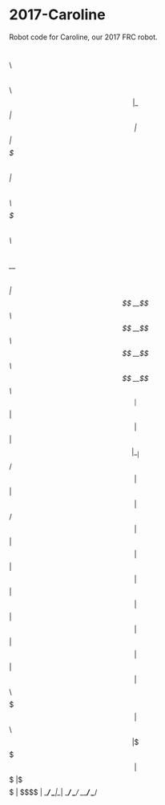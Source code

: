 # 2017-Caroline
Robot code for Caroline, our 2017 FRC robot.

$$\       $$$$$$\                     $$\                  $$\     
$$ |      \_$$  _|                    $$ |                 $$ |    
$$$$$$$\    $$ |   $$$$$$\   $$$$$$\  $$$$$$$\   $$$$$$\ $$$$$$\   
$$  __$$\   $$ |  $$  __$$\ $$  __$$\ $$  __$$\ $$  __$$\\_$$  _|  
$$ |  $$ |  $$ |  $$ |  \__|$$ /  $$ |$$ |  $$ |$$ /  $$ | $$ |    
$$ |  $$ |  $$ |  $$ |      $$ |  $$ |$$ |  $$ |$$ |  $$ | $$ |$$\ 
$$$$$$$  |$$$$$$\ $$ |      \$$$$$$  |$$$$$$$  |\$$$$$$  | \$$$$  |
\_______/ \______|\__|       \______/ \_______/  \______/   \____/ 
                                                                   
                                                                   